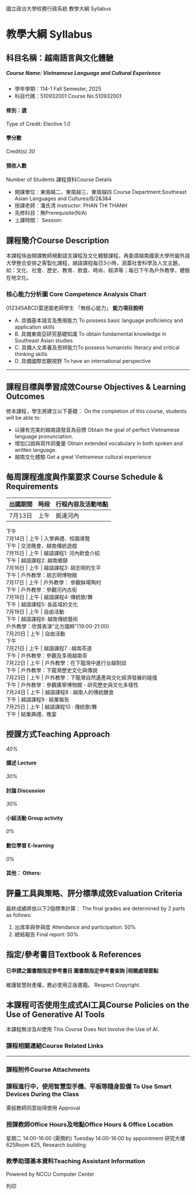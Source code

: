 國立政治大學校務行政系統 教學大綱 Syllabus
# 教學大綱 Syllabus
##  科目名稱：越南語言與文化體驗
#####  Course Name: Vietnamese Language and Cultural Experience
  * 學年學期：114-1 Fall Semester, 2025 
  * 科目代碼：510932001 Course No.510932001


#### 修別：選
Type of Credit: Elective 
_1.0_
#### 學分數
Credit(s)
_30_
#### 預收人數
Number of Students
課程資料Course Details
  * 開課單位：東南越二、東南越三、東南越四 Course Department:Southeast Asian Languages and Cultures/B/2&3&4 
  * 授課老師：潘氏清 Instructor: PHAN THI THANH 
  * 先修科目：無Prerequisite(N/A)
  * 上課時間： Session: 


##  課程簡介Course Description
本課程係由開課教師規劃語言課程及文化體驗課程，再委請越南國家大學所屬外語大學整合安排之客製化課程，越語課程每日3小時，涵蓋社會科學及人文主題，如：文化、社會、歷史、教育、飲食、時尚、經濟等；每日下午為戶外教學，體驗在地文化。
###  核心能力分析圖 Core Competence Analysis Chart
012345ABCD雷達圖老師學生
「無核心能力」 
**能力項目說明**
  * A. 具備基本語言及應用能力 To possess basic language proficiency and application skills
  * B. 具備東南亞研究基礎知識 To obtain fundamental knowledge in Southeast Asian studies
  * C. 具備人文素養及思辨能力To possess humanistic literacy and critical thinking skills
  * D. 具備國際宏觀視野 To have an international perspective


* * *
##  課程目標與學習成效Course Objectives & Learning Outcomes 
修本課程，學生將建立以下基礎：
On the completion of this course, students will be able to:
  * 以擁有完美的越南語發音為目標 Obtain the goal of perfect Vietnamese language pronunciation.
  * 增加口說與寫作詞彙量 Obtain extended vocabulary in both spoken and written language.
  * 越南文化體驗 Get a great Vietnamese cultural experience


##  每周課程進度與作業要求 Course Schedule & Requirements
**出國期間** |  **時段** |  **行程內容及活動地點**  
---|---|---  
7月13日 |  上午 |  抵達河內  
下午  
7月14日 |  上午 |  入學典禮、校園導覽  
下午 |  交流晚會、越南傳統遊戲  
7月15日 |  上午 |  越語課程1: 河內飲食介紹  
下午 |  越語課程2: 越南鄉鎮  
7月16日 |  上午 |  越語課程3: 胡志明的生平  
下午 |  戶外教學：胡志明博物館  
7月17日 |  上午 |  戶外教學： 參觀鉢場陶村  
下午 |  戶外教學：參觀河內古街  
7月18日 |  上午 |  越語課程4: 傳統歌/舞  
下午 |  越語課程5: 各區域的文化  
7月19日 |  上午 |  自由活動  
下午 |  越語課程6: 越南傳統藝術  
戶外教學：欣賞表演“北方國粹”(19:00-21:00)  
7月20日 |  上午 |  自由活動  
下午  
7月21日 |  上午 |  越語課程7 : 越南茶道  
下午 |  戶外教學：參觀及享用越南茶  
7月22日 |  上午 |  戶外教學：在下龍灣中進行台越對談  
下午 |  戶外教學：下龍灣歷史文化與傳說  
7月23日 |  上午 |  戶外教學：下龍灣自然遺產與文化經濟發展的碰撞  
下午 |  戶外教學：參觀廣寧博物館 - 研究歷史與文化多樣性  
7月24日 |  上午 |  越語課程8 : 越南人的傳統膳食  
下午 |  越語課程9 : 結業報告  
7月25日 |  上午 |  越語課程10 : 傳統歌/舞  
下午 |  結業典禮、晚宴  
##  授課方式Teaching Approach
_40%_
####  講述 Lecture
_30%_
####  討論 Discussion
_30%_
####  小組活動 Group activity
_0%_
####  數位學習 E-learning
_0%_
####  其他： Others:
##  評量工具與策略、評分標準成效Evaluation Criteria
最終成績將依以下2個標準計算：
The final grades are determined by 2 parts as follows:
1. 出席率與參與度 Attendance and participation: 50%
2. 總結報告 Final report: 50%
##  指定/參考書目Textbook & References
####  已申請之圖書館指定參考書目  圖書館指定參考書查詢 |相關處理要點
維護智慧財產權，務必使用正版書籍。 Respect Copyright.
##  本課程可否使用生成式AI工具Course Policies on the Use of Generative AI Tools
本課程無涉及AI使用 This Course Does Not Involve the Use of AI.
###  課程相關連結Course Related Links
* * *
###  課程附件Course Attachments
###  課程進行中，使用智慧型手機、平板等隨身設備 To Use Smart Devices During the Class
需經教師同意始得使用  Approval
###  授課教師Office Hours及地點Office Hours & Office Location
星期二 14:00-16:00 (需預約) Tuesday 14:00-16:00 by appointment
研究大樓625Room 625, Research building
###  教學助理基本資料Teaching Assistant Information
Powered by NCCU Computer Center
  
列印
